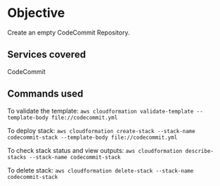 # Objective

Create an empty CodeCommit Repository.

## Services covered

CodeCommit

## Commands used

To validate the template: `aws cloudformation validate-template --template-body file://codecommit.yml`

To deploy stack: `aws cloudformation create-stack --stack-name codecommit-stack --template-body file://codecommit.yml`

To check stack status and view outputs: `aws cloudformation describe-stacks --stack-name codecommit-stack`

To delete stack: `aws cloudformation delete-stack --stack-name codecommit-stack`
